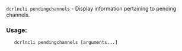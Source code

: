 `dcrlncli pendingchannels` - Display information pertaining to pending channels.

### Usage:
```
   dcrlncli pendingchannels [arguments...]
```
